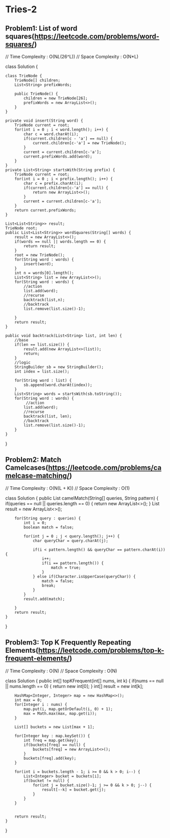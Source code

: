 # Tries-2

## Problem1: List of word squares(https://leetcode.com/problems/word-squares/)

// Time Complexity : O(N*L*(26^L))
// Space Complexity : O(N\*L)

class Solution {

    class TrieNode {
        TrieNode[] children;
        List<String> prefixWords;

        public TrieNode() {
            children = new TrieNode[26];
            prefixWords = new ArrayList<>();
        }
    }

    private void insert(String word) {
        TrieNode current = root;
        for(int i = 0 ; i < word.length(); i++) {
            char c = word.charAt(i);
            if(current.children[c - 'a'] == null) {
                current.children[c-'a'] = new TrieNode();
            }
            current = current.children[c-'a'];
            current.prefixWords.add(word);
        }
    }
    private List<String> startsWith(String prefix) {
        TrieNode current = root;
        for(int i = 0 ; i < prefix.length(); i++) {
            char c = prefix.charAt(i);
            if(current.children[c-'a'] == null) {
                return new ArrayList<>();
            }
            current = current.children[c-'a'];
        }
        return current.prefixWords;
    }

    List<List<String>> result;
    TrieNode root;
    public List<List<String>> wordSquares(String[] words) {
        result = new ArrayList<>();
        if(words == null || words.length == 0) {
            return result;
        }
        root = new TrieNode();
        for(String word : words) {
            insert(word);
        }
        int n = words[0].length();
        List<String> list = new ArrayList<>();
        for(String word : words) {
            //action
            list.add(word);
            //recurse
            backtrack(list,n);
            //backtrack
            list.remove(list.size()-1);

        }
        return result;
    }

    public void backtrack(List<String> list, int len) {
        //base
        if(len == list.size()) {
            result.add(new ArrayList<>(list));
            return;
        }
        //logic
        StringBuilder sb = new StringBuilder();
        int index = list.size();

        for(String word : list) {
            sb.append(word.charAt(index));
        }
        List<String> words = startsWith(sb.toString());
        for(String word : words) {
             //action
            list.add(word);
            //recurse
            backtrack(list, len);
            //backtrack
            list.remove(list.size()-1);
        }
    }

}

## Problem2: Match Camelcases(https://leetcode.com/problems/camelcase-matching/)

// Time Complexity : O(N(L + K))
// Space Complexity : O(1)

class Solution {
public List<Boolean> camelMatch(String[] queries, String pattern) {
if(queries == null || queries.length == 0) {
return new ArrayList<>();
}
List<Boolean> result = new ArrayList<>();

        for(String query : queries) {
            int i = 0;
            boolean match = false;

            for(int j = 0 ; j < query.length(); j++) {
                char queryChar = query.charAt(j);

                if(i < pattern.length() && queryChar == pattern.charAt(i)) {
                    i++;
                    if(i == pattern.length()) {
                        match = true;
                    }
                } else if(Character.isUpperCase(queryChar)) {
                    match = false;
                    break;
                }
            }
            result.add(match);

        }
        return result;
    }

}

## Problem3: Top K Frequently Repeating Elements(https://leetcode.com/problems/top-k-frequent-elements/)

// Time Complexity : O(N)
// Space Complexity : O(N)

class Solution {
public int[] topKFrequent(int[] nums, int k) {
if(nums == null || nums.length == 0) {
return new int[0];
}
int[] result = new int[k];

        HashMap<Integer, Integer> map = new HashMap<>();
        int max = 0;
        for(Integer i : nums) {
            map.put(i, map.getOrDefault(i, 0) + 1);
            max = Math.max(max, map.get(i));
        }

        List[] buckets = new List[max + 1];

        for(Integer key : map.keySet()) {
            int freq = map.get(key);
            if(buckets[freq] == null) {
                buckets[freq] = new ArrayList<>();
            }
            buckets[freq].add(key);
        }

        for(int i = buckets.length - 1; i >= 0 && k > 0; i--) {
            List<Integer> bucket = buckets[i];
            if(bucket != null) {
                for(int j = bucket.size()-1; j >= 0 && k > 0; j--) {
                    result[--k] = bucket.get(j);
                }
            }
        }


        return result;
    }

}
